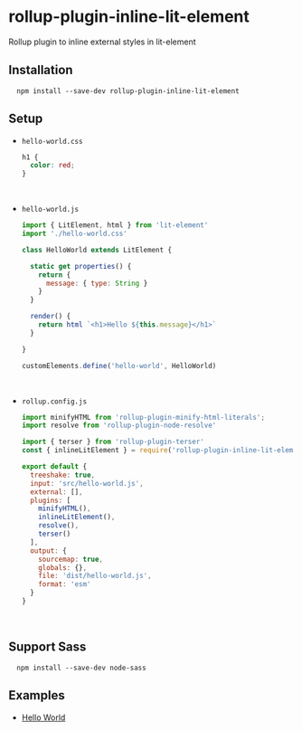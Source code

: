 # rollup-plugin-inline-lit-element
Rollup plugin to inline external styles in lit-element

Installation
------------
  ```
    npm install --save-dev rollup-plugin-inline-lit-element
  ```

Setup
------------
* `hello-world.css`
  ```css
  h1 {
    color: red;
  }
  ```
  <br />

* `hello-world.js`
  ```javascript
  import { LitElement, html } from 'lit-element'
  import './hello-world.css'

  class HelloWorld extends LitElement {

    static get properties() {
      return {
        message: { type: String }
      }
    }

    render() {
      return html `<h1>Hello ${this.message}</h1>`
    }

  }

  customElements.define('hello-world', HelloWorld)  
  ```
  <br />

* `rollup.config.js`
  ```javascript
  import minifyHTML from 'rollup-plugin-minify-html-literals';
  import resolve from 'rollup-plugin-node-resolve'

  import { terser } from 'rollup-plugin-terser'
  const { inlineLitElement } = require('rollup-plugin-inline-lit-element')

  export default {
    treeshake: true,
    input: 'src/hello-world.js',
    external: [],
    plugins: [
      minifyHTML(),
      inlineLitElement(),
      resolve(),
      terser()
    ],
    output: {
      sourcemap: true,
      globals: {},
      file: 'dist/hello-world.js',
      format: 'esm'
    }
  }  
  ```
<br />

Support Sass
------------
  ```
    npm install --save-dev node-sass
  ```

## Examples
* [ Hello World ](https://github.com/aelbore/inline-styles-lit-element)